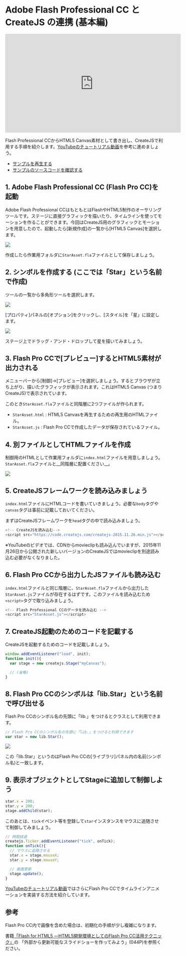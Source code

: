 # Adobe Flash Professional CC と CreateJS の連携 (基本編)

<iframe width="560" height="315" src="https://www.youtube.com/embed/RK6Z-ExOwuw" frameborder="0" allowfullscreen></iframe>

Flash Professional CCからHTML5 Canvas素材として書き出し、CreateJSで利用する手順を紹介します。[YouTubeのチュートリアル動画](https://www.youtube.com/watch?v=RK6Z-ExOwuw)を参考に進めましょう。


- [サンプルを再生する](https://ics-creative.github.io/tutorial-createjs/samples/createjs-toolkit/index.html)
- [サンプルのソースコードを確認する](../samples/createjs-toolkit/)


## 1. Adobe Flash Professional CC (Flash Pro CC)を起動

Adobe Flash Professional CCはもともとはFlashやHTML5制作のオーサリングツールです。ステージに直接グラフィックを描いたり、タイムラインを使ってモーションを作ることができます。今回はCreateJS用のグラフィックとモーションを用意したので、起動したら[新規作成]の一覧から[HTML5 Canvas]を選択します。

![](../imgs/adobe_animate_startup.png)

作成したら作業用フォルダに`StarAsset.fla`ファイルとして保存しましょう。

## 2. シンボルを作成する (ここでは「Star」という名前で作成)

ツールの一覧から多角形ツールを選択します。

![](../imgs/adobe_animate_tool.png)

[プロパティ]パネルの[オプション]をクリックし、[スタイル]を「星」に設定します。

![](../imgs/adobe_animate_poly.png)

ステージ上でドラッグ・アンド・ドロップして星を描いてみましょう。

## 3. Flash Pro CCで[プレビュー]するとHTML5素材が出力される

メニューバーから[制御]→[プレビュー]を選択しましょう。するとブラウザが立ち上がり、描いたグラフィックが表示されます。これはHTML5 Canvas (つまりCreateJS)で表示されています。

このとき`StarAsset.fla`ファイルと同階層に2つファイルが作られます。

- `StarAsset.html` : HTML5 Canvasを再生するための再生用のHTMLファイル。
- `StarAsset.js` : Flash Pro CCで作成したデータが保存されているファイル。

## 4. 別ファイルとしてHTMLファイルを作成

制御用のHTMLとして作業用フォルダに`index.html`ファイルを用意しましょう。`StarAsset.fla`ファイルと__同階層に配置ください__。

![](../imgs/adobe_animate_folder.png)

## 5. CreateJSフレームワークを読み込みましょう

`index.html`ファイルにHTMLコードを書いていきましょう。必要な`body`タグや`canvas`タグは事前に記載しておいてください。

まずはCreateJSフレームワークを`head`タグの中で読み込みましょう。

```js
<!-- CreateJSを読み込む-->
<script src="https://code.createjs.com/createjs-2015.11.26.min.js"></script>
```

※YouTubeのビデオでは、CDNからmovieclipも読み込んでいますが、2015年11月26日から公開された新しいバージョンのCreateJSではmovieclipを別途読み込む必要がなくなりました。


## 6. Flash Pro CCから出力したJSファイルも読み込む

`index.html`ファイルと同じ階層に、`StarAsset.fla`ファイルから出力した`StarAsset.js`ファイルが存在するはずです。このファイルを読み込むため`<script>`タグで取り込みましょう。

```js
<!-- Flash Professional CCのデータを読み込む -->
<script src="StarAsset.js"></script>
```

## 7. CreateJS起動のためのコードを記載する

CreateJSを起動するためのコードを記載しましょう。

```js
window.addEventListener("load", init);
function init(){
  var stage = new createjs.Stage("myCanvas");

  // (省略)
}
```

## 8. Flash Pro CCのシンボルは「lib.Star」という名前で呼び出せる

Flash Pro CCのシンボル名の先頭に「lib.」をつけるとクラスとして利用できます。

```js
// Flash Pro CCのシンボル名の先頭に「lib.」をつけると利用できます
var star = new lib.Star();
```

![](../imgs/adobe_animate_lib.png)

この「lib.Star」というのはFlash Pro CCの[ライブラリ]パネル内の名前(シンボル名)と一致します。

## 9. 表示オブジェクトとしてStageに追加して制御しよう

```js
star.x = 200;
star.y = 200;
stage.addChild(star);
```

このあとは、`tick`イベント等を登録して`star`インスタンスをマウスに追随させて制御してみましょう。

```js
// 時間経過
createjs.Ticker.addEventListener("tick", onTick);
function onTick(){
  // マウスに追随させる
  star.x = stage.mouseX;
  star.y = stage.mouseY;

  // 画面更新
  stage.update();
}
```

[YouTubeのチュートリアル動画](https://www.youtube.com/watch?v=RK6Z-ExOwuw)ではさらにFlash Pro CCでタイムラインアニメーションを実装する方法を紹介しています。


## 参考

Flash Pro CC内で画像を含めた場合は、初期化の手順が少し複雑になります。

書籍[「Flash for HTML5 ―HTML5開発環境としてのFlash Pro CC活用テクニック」](http://www.amazon.co.jp/dp/B014VWO2BU)の
「外部から更新可能なスライドショーを作ってみよう」(044P)を参照ください。



